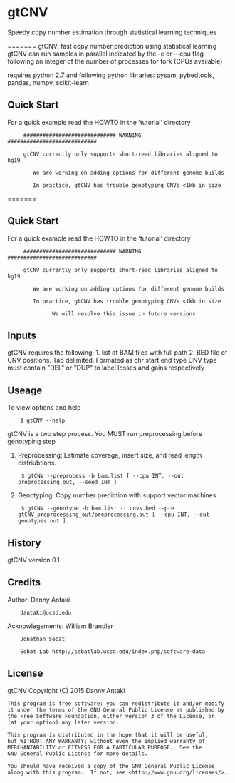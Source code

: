 # gtCNV

Speedy copy number estimation through statistical learning techniques

=======
gtCNV: fast copy number prediction using statistical learning
gtCNV can run samples in parallel indicated by the -c or --cpu flag following an integer of the number of processes for fork (CPUs available)

requires python 2.7 and following python libraries: pysam, pybedtools, pandas, numpy, scikit-learn

## Quick Start 
For a quick example read the HOWTO in the 'tutorial' directory 

         ############################# WARNING ############################
	
         gtCNV currently only supports short-read libraries aligned to hg19 
	
            We are working on adding options for different genome builds 
     
            In practice, gtCNV has trouble genotyping CNVs <1kb in size 
=======
## Quick Start
For a quick example read the HOWTO in the 'tutorial' directory

         ############################# WARNING ############################

         gtCNV currently only supports short-read libraries aligned to hg19

            We are working on adding options for different genome builds

            In practice, gtCNV has trouble genotyping CNVs <1kb in size

                  We will resolve this issue in future versions

## Inputs

gtCNV requires the following:
	1. list of BAM files with full path
	2. BED file of CNV positions. Tab delimited. Formated as chr    start    end    type
		CNV type must contain "DEL" or "DUP" to label losses and gains respectively 
	
## Useage

To view options and help

        $ gtCNV --help

gtCNV is a two step process. You MUST run preprocessing before genotyping step

1. Preprocessing:
        Estimate coverage, insert size, and read length distriubtions. 

        $ gtCNV --preprocess -b bam.list [ --cpu INT, --out preprocessing.out, --seed INT ] 

2. Genotyping: 
        Copy number prediction with support vector machines
	
        $ gtCNV --genotype -b bam.list -i cnvs.bed --pre gtCNV_preprocessing_out/preprocessing.out [ --cpu INT, --out genotypes.out ] 


## History

gtCNV version 0.1 

## Credits

Author: 
        Danny Antaki
	
        dantaki@ucsd.edu

Acknowlegements:
        William Brandler
	
        Jonathan Sebat
	
        Sebat Lab http://sebatlab.ucsd.edu/index.php/software-data

## License

gtCNV
    Copyright (C) 2015  Danny Antaki

    This program is free software: you can redistribute it and/or modify
    it under the terms of the GNU General Public License as published by
    the Free Software Foundation, either version 3 of the License, or
    (at your option) any later version.

    This program is distributed in the hope that it will be useful,
    but WITHOUT ANY WARRANTY; without even the implied warranty of
    MERCHANTABILITY or FITNESS FOR A PARTICULAR PURPOSE.  See the
    GNU General Public License for more details.

    You should have received a copy of the GNU General Public License
    along with this program.  If not, see <http://www.gnu.org/licenses/>.
